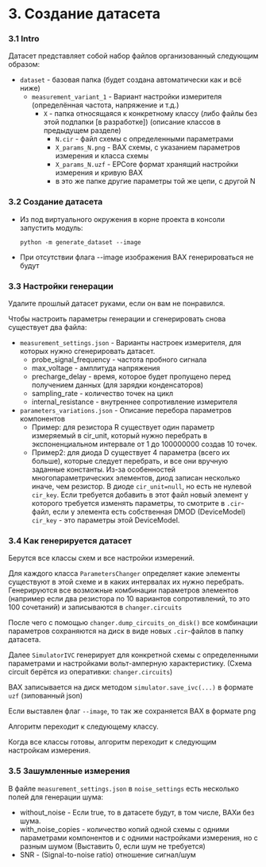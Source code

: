 # 3. Создание датасета

### 3.1 Intro

Датасет представляет собой набор файлов организованный следующим образом:

* `dataset` - базовая папка (будет создана автоматически как и всё ниже)
  * `measurement_variant_1` - Вариант настройки измерителя (определённая частота, напряжение и т.д.)
    * `X` - папка относящаяся к конкретному классу (либо файлы без этой подпапки \[в разработке\]) (описание классов в предыдущем разделе)
      * `N.cir` - файл схемы с определенными параметрами
      * `X_params_N.png` - ВАХ схемы, с указанием параметров измерения и класса схемы
      * `X_params_N.uzf` - EPCore формат хранящий настройки измерения и кривую ВАХ
      * в это же папке другие параметры той же цепи, с другой N

### 3.2 Создание датасета

* Из под виртуального окружения в корне проекта в консоли запустить модуль:
  
  ```commandline
  python -m generate_dataset --image
  ```

* При отсутствии флага --image изображения ВАХ генерироваться не будут

### 3.3 Настройки генерации

Удалите прошлый датасет руками, если он вам не понравился.

Чтобы настроить параметры генерации и сгенерировать снова существует два файла:

* `measurement_settings.json` - Варианты настроек измерителя, для которых нужно сгенерировать датасет.
  * probe_signal_frequency  - частота пробного сигнала
  * max_voltage - амплитуда напряжения
  * precharge_delay - время, которое будет пропущено перед получением данных (для зарядки конденсаторов)
  * sampling_rate - количество точек на цикл
  * internal_resistance - внутреннее сопротивление измерителя
* `parameters_variations.json` - Описание перебора параметров компонентов
  * Пример: для резистора R существует один параметр измеряемый в cir_unit, который нужно перебрать в экспоненциальном интервале от 1 до 100000000 создав 10 точек.
  * Пример2: для диода D существует 4 параметра (всего их больше), которые следует перебрать, и все они вручную заданные константы. Из-за особенностей многопараметрических элементов, диод записан несколько иначе, чем резистор. В диоде `cir_unit=null`, но есть не нулевой `cir_key`. Если требуется добавить в этот файл новый элемент у которого требуется изменять параметры, то смотрите в `.cir`-файл, если у элемента есть собственная DMOD (DeviceModel) `cir_key` - это параметры этой DeviceModel.

### 3.4 Как генерируется датасет

Берутся все классы схем и все настройки измерений. 

Для каждого класса `ParametersChanger` определяет какие элементы существуют в этой схеме и в каких интервалах их нужно перебрать. Генерируются все возможные комбинации параметров элементов (например если два резистора по 10 вариантов сопротивлений, то это 100 сочетаний) и записываются в `changer.circuits`

После чего с помощью `changer.dump_circuits_on_disk()` все комбинации параметров сохраняются на диск в виде новых `.cir`-файлов в папку датасета.

Далее `SimulatorIVC` генерирует для конкретной схемы с определенными параметрами и настройками вольт-амперную характеристику. (Схема circuit берётся из оперативки: `changer.circuits`)

ВАХ записывается на диск методом `simulator.save_ivc(...)` в формате `uzf` (зипованный json)

Если выставлен флаг `--image`, то так же сохраняется ВАХ в формате png

Алгоритм переходит к следующему классу.

Когда все классы готовы, алгоритм переходит к следующим настройкам измерения.

### 3.5 Зашумленные измерения

В файле `measurement_settings.json` в `noise_settings` есть несколько полей для генерации шума:
* without_noise - Если true, то в датасете будут, в том числе, ВАХи без шума.
* with_noise_copies - количество копий одной схемы с одними параметрами компонентов и с одними настройками измерения, но с разным шумом (Выставить 0, если шум не требуется)
* SNR - (Signal-to-noise ratio) отношение сигнал/шум